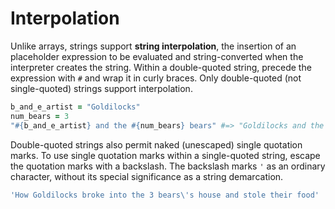 # Interpolation

Unlike arrays, strings support **string interpolation**, the insertion of an placeholder
expression to be evaluated and string-converted when the interpreter creates the
string. Within a double-quoted string, precede the expression with `#` and wrap
it in curly braces. Only double-quoted (not single-quoted) strings support
interpolation.

```ruby
b_and_e_artist = "Goldilocks"
num_bears = 3
"#{b_and_e_artist} and the #{num_bears} bears" #=> "Goldilocks and the 3 bears"
```

Double-quoted strings also permit naked (unescaped) single quotation marks. To
use single quotation marks within a single-quoted string, escape the quotation
marks with a backslash. The backslash marks `'` as an ordinary character,
without its special significance as a string demarcation.

```ruby
'How Goldilocks broke into the 3 bears\'s house and stole their food'
```
